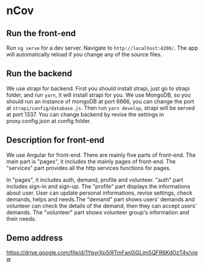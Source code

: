 # nCov

## Run the front-end

Run `ng serve` for a dev server. Navigate to `http://localhost:4200/`. The app will automatically reload if you change any of the source files.

## Run the backend

We use strapi for backend. First you should install strapi, just go to strapi folder, and run `yarn`, it will install strapi for you. We use MongoDB, so you should run an instance of mongoDB at port 6666, you can change the port at `strapi/config/database.js`. Then run `yarn develop`, strapi will be served at port 1337. You can change backend by revise the settings in proxy.config.json at config folder.

## Description for front-end
We use Angular for front-end. There are mainly five parts of front-end. The main part is "pages", it includes the mainly pages of front-end. The "services" part provides all the http services functions for pages. 

In "pages", it includes auth, demand, profile and volunteer. "auth" part includes sign-in and sign-up. The "profile" part displays the informations about user. User can update personal informations, revise settings, check demands, helps and needs.The "demand" part shows users' demands and volunteer can check the details of the demand, then they can accept users' demands. The "volunteer" part shows volunteer group's information and their needs.

## Demo address
https://drive.google.com/file/d/1YpvrXp5j9TmFan0iGLim5QFR6KdOzT4v/view

